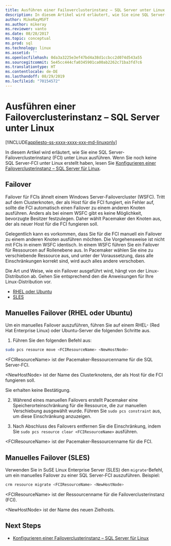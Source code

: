 ```yaml
---
title: Ausführen einer Failoverclusterinstanz – SQL Server unter Linux
description: In diesem Artikel wird erläutert, wie Sie eine SQL Server-Failoverclusterinstanz (FCI) unter Linux ausführen.
author: MikeRayMSFT
ms.author: mikeray
ms.reviewer: vanto
ms.date: 08/28/2017
ms.topic: conceptual
ms.prod: sql
ms.technology: linux
ms.assetid: ''
ms.openlocfilehash: 0da3a3225e3ef47bd4a38d1ccbcc2d074d543a55
ms.sourcegitcommit: 5e45cc444cfa0345901ca00ab2262c71ba3fd7c6
ms.translationtype: HT
ms.contentlocale: de-DE
ms.lasthandoff: 08/29/2019
ms.locfileid: "70154572"
---
```

# <a name="operate-failover-cluster-instance---sql-server-on-linux"></a>Ausführen einer Failoverclusterinstanz – SQL Server unter Linux

[!INCLUDE[appliesto-ss-xxxx-xxxx-xxx-md-linuxonly](../includes/appliesto-ss-xxxx-xxxx-xxx-md-linuxonly.md)]

In diesem Artikel wird erläutert, wie Sie eine SQL Server-Failoverclusterinstanz (FCI) unter Linux ausführen. Wenn Sie noch keine SQL Server-FCI unter Linux erstellt haben, lesen Sie [Konfigurieren einer Failoverclusterinstanz – SQL Server für Linux](sql-server-linux-shared-disk-cluster-configure.md). 

## <a name="failover"></a>Failover

Failover für FCIs ähnelt einem Windows Server-Failovercluster (WSFC). Tritt auf dem Clusterknoten, der als Host für die FCI fungiert, ein Fehler auf, sollte die FCI automatisch einen Failover zu einem anderen Knoten ausführen. Anders als bei einem WSFC gibt es keine Möglichkeit, bevorzugte Besitzer festzulegen. Daher wählt Pacemaker den Knoten aus, der als neuer Host für die FCI fungieren soll.

Gelegentlich kann es vorkommen, dass Sie für die FCI manuell ein Failover zu einem anderen Knoten ausführen möchten. Die Vorgehensweise ist nicht mit FCIs in einem WSFC identisch. In einem WSFC führen Sie ein Failover für Ressourcen auf Rollenebene aus. In Pacemaker wählen Sie eine zu verschiebende Ressource aus, und unter der Voraussetzung, dass alle Einschränkungen korrekt sind, wird auch alles andere verschoben. 

Die Art und Weise, wie ein Failover ausgeführt wird, hängt von der Linux-Distribution ab. Gehen Sie entsprechend den die Anweisungen für Ihre Linux-Distribution vor.

- [RHEL oder Ubuntu](#manual-failover-rhel-or-ubuntu)
- [SLES](#manual-failover-sles)

## <a name="manual-failover-rhel-or-ubuntu"></a>Manuelles Failover (RHEL oder Ubuntu)

Um ein manuelles Failover auszuführen, führen Sie auf einem RHEL- (Red Hat Enterprise Linux) oder Ubuntu-Server die folgenden Schritte aus.
1.  Führen Sie den folgenden Befehl aus: 

   ```bash
   sudo pcs resource move <FCIResourceName> <NewHostNode> 
   ```

   \<FCIResourceName> ist der Pacemaker-Ressourcenname für die SQL Server-FCI.

   \<NewHostNode> ist der Name des Clusterknotens, der als Host für die FCI fungieren soll. 

   Sie erhalten keine Bestätigung.

2.  Während eines manuellen Failovers erstellt Pacemaker eine Speicherorteinschränkung für die Ressource, die zur manuellen Verschiebung ausgewählt wurde. Führen Sie `sudo pcs constraint` aus, um diese Einschränkung anzuzeigen.

3.  Nach Abschluss des Failovers entfernen Sie die Einschränkung, indem Sie `sudo pcs resource clear <FCIResourceName>` ausführen. 

\<FCIResourceName> ist der Pacemaker-Ressourcenname für die FCI. 

## <a name="manual-failover-sles"></a>Manuelles Failover (SLES)


Verwenden Sie in SuSE Linux Enterprise Server (SLES) den `migrate`-Befehl, um ein manuelles Failover zu einer SQL Server-FCI auszuführen. Beispiel:

```bash
crm resource migrate <FCIResourceName> <NewHostNode>
```

\<FCIResourceName> ist der Ressourcenname für die Failoverclusterinstanz (FCI). 

\<NewHostNode> ist der Name des neuen Zielhosts. 


<!---

|Distribution |Topic 
|----- |-----
|**Red Hat Enterprise Linux with HA add-on** |[Configure](sql-server-linux-shared-disk-cluster-red-hat-7-configure.md)<br/>[Operate](sql-server-linux-shared-disk-cluster-red-hat-7-operate.md)
|**SUSE Linux Enterprise Server with HA add-on** |[Configure](sql-server-linux-shared-disk-cluster-sles-configure.md)

--->

## <a name="next-steps"></a>Next Steps

- [Konfigurieren einer Failoverclusterinstanz – SQL Server für Linux](sql-server-linux-shared-disk-cluster-configure.md)

<!--Image references-->
